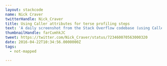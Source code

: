 ```yaml
---
layout: stackcode
name: Nick Craver
twitterHandle: Nick_Craver
title: Using Caller attributes for terse profiling steps
text: 'A daily screenshot from the Stack Overflow codebase (using Caller attributes for terse profiling steps). '
thumbnailHandle: farCumhkJC
tweet: https://twitter.com/Nick_Craver/status/723460070563000320
date: 2016-04-22T10:34:56.0000000Z
tags:
  - not-mapped

---
```

